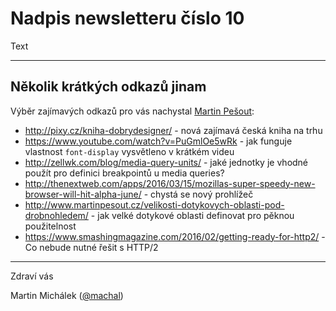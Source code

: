 # Nadpis newsletteru číslo 10

Text

---

## Několik krátkých odkazů jinam

Výběr zajímavých odkazů pro vás nachystal [Martin Pešout](http://www.twitter.com/martinpesout):

- http://pixy.cz/kniha-dobrydesigner/ - nová zajímavá česká kniha na trhu
- https://www.youtube.com/watch?v=PuGmlOe5wRk - jak funguje vlastnost `font-display` vysvětleno v krátkém videu
- http://zellwk.com/blog/media-query-units/ - jaké jednotky je vhodné použít pro definici breakpointů u media queries?
- http://thenextweb.com/apps/2016/03/15/mozillas-super-speedy-new-browser-will-hit-alpha-june/ - chystá se nový prohlížeč
- http://www.martinpesout.cz/velikosti-dotykovych-oblasti-pod-drobnohledem/ - jak velké dotykové oblasti definovat pro pěknou použitelnost
- https://www.smashingmagazine.com/2016/02/getting-ready-for-http2/ - Co nebude nutné řešit s HTTP/2

---

Zdraví vás

Martin Michálek ([@machal](http://www.twitter.com/machal))
